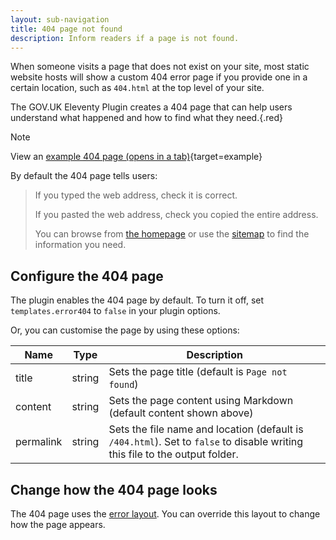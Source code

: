 ```yaml
---
layout: sub-navigation
title: 404 page not found
description: Inform readers if a page is not found.
---
```


When someone visits a page that does not exist on your site, most static website hosts will show a custom 404 error page if you provide one in a certain location, such as `404.html` at the top level of your site.

The GOV.UK Eleventy Plugin creates a 404 page that can help users understand what happened and how to find what they need.{.red}

> [!NOTE]
> View an [example 404 page (opens in a tab)](/example/404){target=example}

By default the 404 page tells users:

> If you typed the web address, check it is correct.
>
> If you pasted the web address, check you copied the entire address.
>
> You can browse from [the homepage](/) or use the [sitemap](/sitemap) to find the information you need.

## Configure the 404 page

The plugin enables the 404 page by default. To turn it off, set `templates.error404` to `false` in your plugin options.

Or, you can customise the page by using these options:

| Name      | Type   | Description                                                                                                                 |
| --------- | ------ | --------------------------------------------------------------------------------------------------------------------------- |
| title     | string | Sets the page title (default is `Page not found`)                                                                           |
| content   | string | Sets the page content using Markdown (default content shown above)                                                          |
| permalink | string | Sets the file name and location (default is `/404.html`). Set to `false` to disable writing this file to the output folder. |

## Change how the 404 page looks

The 404 page uses the [error layout](/layouts/error). You can override this layout to change how the page appears.
